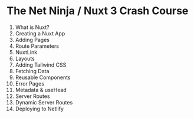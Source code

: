 # The Net Ninja / Nuxt 3 Crash Course

1. What is Nuxt?
2. Creating a Nuxt App
3. Adding Pages
4. Route Parameters
5. NuxtLink
6. Layouts
7. Adding Tailwind CSS
8. Fetching Data
9. Reusable Components
10. Error Pages
11. Metadata & useHead
12. Server Routes
13. Dynamic Server Routes
14. Deploying to Netlify
